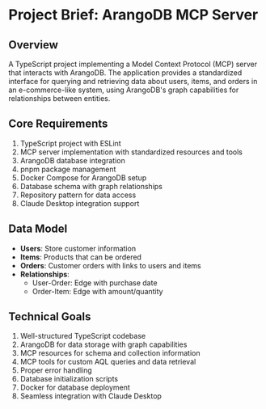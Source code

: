 # Project Brief: ArangoDB MCP Server

## Overview
A TypeScript project implementing a Model Context Protocol (MCP) server that interacts with ArangoDB. The application provides a standardized interface for querying and retrieving data about users, items, and orders in an e-commerce-like system, using ArangoDB's graph capabilities for relationships between entities.

## Core Requirements
1. TypeScript project with ESLint
2. MCP server implementation with standardized resources and tools
3. ArangoDB database integration
4. pnpm package management
5. Docker Compose for ArangoDB setup
6. Database schema with graph relationships
7. Repository pattern for data access
8. Claude Desktop integration support

## Data Model
- **Users**: Store customer information
- **Items**: Products that can be ordered
- **Orders**: Customer orders with links to users and items
- **Relationships**:
  - User-Order: Edge with purchase date
  - Order-Item: Edge with amount/quantity

## Technical Goals
1. Well-structured TypeScript codebase
2. ArangoDB for data storage with graph capabilities
3. MCP resources for schema and collection information
4. MCP tools for custom AQL queries and data retrieval
5. Proper error handling
6. Database initialization scripts
7. Docker for database deployment
8. Seamless integration with Claude Desktop 
